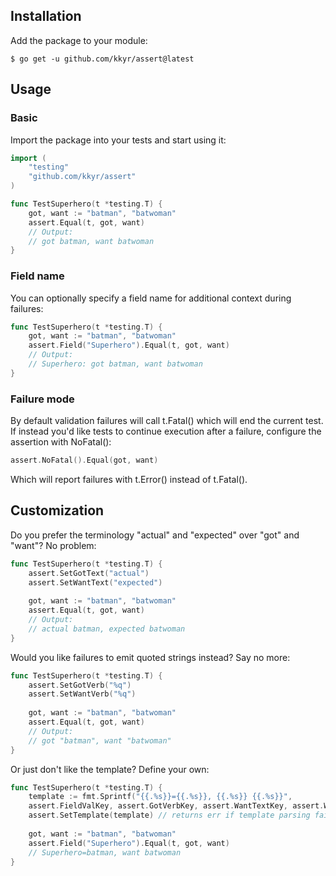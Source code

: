## Installation

Add the package to your module:

```shell
$ go get -u github.com/kkyr/assert@latest
```

## Usage

### Basic

Import the package into your tests and start using it:

```go
import (
	"testing"
    "github.com/kkyr/assert"
)

func TestSuperhero(t *testing.T) {
	got, want := "batman", "batwoman"
	assert.Equal(t, got, want)
	// Output: 
	// got batman, want batwoman
}
```

### Field name

You can optionally specify a field name for additional context during failures:
	
```go
func TestSuperhero(t *testing.T) {
	got, want := "batman", "batwoman"
	assert.Field("Superhero").Equal(t, got, want)
	// Output: 
	// Superhero: got batman, want batwoman
}
```

### Failure mode

By default validation failures will call t.Fatal() which will end the current test. If instead you'd like tests to continue execution after a failure, configure the assertion with NoFatal():

```go
assert.NoFatal().Equal(got, want)
```

Which will report failures with t.Error() instead of t.Fatal().

## Customization

Do you prefer the terminology "actual" and "expected" over "got" and "want"? No problem:

```go
func TestSuperhero(t *testing.T) {
    assert.SetGotText("actual")
    assert.SetWantText("expected")
    
    got, want := "batman", "batwoman"
    assert.Equal(t, got, want)
    // Output: 
    // actual batman, expected batwoman
}
```

Would you like failures to emit quoted strings instead? Say no more:

```go
func TestSuperhero(t *testing.T) {
    assert.SetGotVerb("%q")
    assert.SetWantVerb("%q")
    
    got, want := "batman", "batwoman"
    assert.Equal(t, got, want)
    // Output: 
    // got "batman", want "batwoman"
}
```

Or just don't like the template? Define your own:

```go
func TestSuperhero(t *testing.T) {
    template := fmt.Sprintf("{{.%s}}={{.%s}}, {{.%s}} {{.%s}}",
    assert.FieldValKey, assert.GotVerbKey, assert.WantTextKey, assert.WantVerbKey)
    assert.SetTemplate(template) // returns err if template parsing fails
    
    got, want := "batman", "batwoman"
    assert.Field("Superhero").Equal(t, got, want)
	// Superhero=batman, want batwoman
}
```